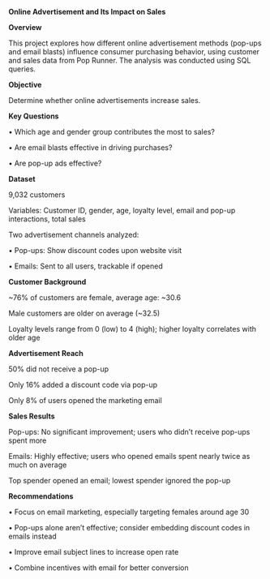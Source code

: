 ****Online Advertisement and Its Impact on Sales****

**Overview**

This project explores how different online advertisement methods (pop-ups and email blasts) influence consumer purchasing behavior, using customer and sales data from Pop Runner. The analysis was conducted using SQL queries.

**Objective**

Determine whether online advertisements increase sales.

**Key Questions**

• Which age and gender group contributes the most to sales?

• Are email blasts effective in driving purchases?

• Are pop-up ads effective?

**Dataset**

9,032 customers

Variables: Customer ID, gender, age, loyalty level, email and pop-up interactions, total sales

Two advertisement channels analyzed:

• Pop-ups: Show discount codes upon website visit

• Emails: Sent to all users, trackable if opened

**Customer Background**

~76% of customers are female, average age: ~30.6

Male customers are older on average (~32.5)

Loyalty levels range from 0 (low) to 4 (high); higher loyalty correlates with older age

**Advertisement Reach**

50% did not receive a pop-up

Only 16% added a discount code via pop-up

Only 8% of users opened the marketing email

**Sales Results**

Pop-ups: No significant improvement; users who didn’t receive pop-ups spent more

Emails: Highly effective; users who opened emails spent nearly twice as much on average

Top spender opened an email; lowest spender ignored the pop-up

**Recommendations**

• Focus on email marketing, especially targeting females around age 30

• Pop-ups alone aren’t effective; consider embedding discount codes in emails instead

• Improve email subject lines to increase open rate

• Combine incentives with email for better conversion
